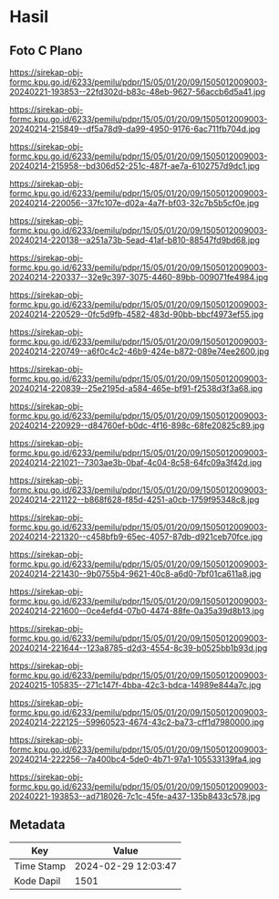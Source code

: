 # Hasil

## Foto C Plano

https://sirekap-obj-formc.kpu.go.id/6233/pemilu/pdpr/15/05/01/20/09/1505012009003-20240221-193853--22fd302d-b83c-48eb-9627-56accb6d5a41.jpg

https://sirekap-obj-formc.kpu.go.id/6233/pemilu/pdpr/15/05/01/20/09/1505012009003-20240214-215849--df5a78d9-da99-4950-9176-6ac711fb704d.jpg

https://sirekap-obj-formc.kpu.go.id/6233/pemilu/pdpr/15/05/01/20/09/1505012009003-20240214-215958--bd306d52-251c-487f-ae7a-6102757d9dc1.jpg

https://sirekap-obj-formc.kpu.go.id/6233/pemilu/pdpr/15/05/01/20/09/1505012009003-20240214-220056--37fc107e-d02a-4a7f-bf03-32c7b5b5cf0e.jpg

https://sirekap-obj-formc.kpu.go.id/6233/pemilu/pdpr/15/05/01/20/09/1505012009003-20240214-220138--a251a73b-5ead-41af-b810-88547fd9bd68.jpg

https://sirekap-obj-formc.kpu.go.id/6233/pemilu/pdpr/15/05/01/20/09/1505012009003-20240214-220337--32e9c397-3075-4460-89bb-009071fe4984.jpg

https://sirekap-obj-formc.kpu.go.id/6233/pemilu/pdpr/15/05/01/20/09/1505012009003-20240214-220529--0fc5d9fb-4582-483d-90bb-bbcf4973ef55.jpg

https://sirekap-obj-formc.kpu.go.id/6233/pemilu/pdpr/15/05/01/20/09/1505012009003-20240214-220749--a6f0c4c2-46b9-424e-b872-089e74ee2600.jpg

https://sirekap-obj-formc.kpu.go.id/6233/pemilu/pdpr/15/05/01/20/09/1505012009003-20240214-220839--25e2195d-a584-465e-bf91-f2538d3f3a68.jpg

https://sirekap-obj-formc.kpu.go.id/6233/pemilu/pdpr/15/05/01/20/09/1505012009003-20240214-220929--d84760ef-b0dc-4f16-898c-68fe20825c89.jpg

https://sirekap-obj-formc.kpu.go.id/6233/pemilu/pdpr/15/05/01/20/09/1505012009003-20240214-221021--7303ae3b-0baf-4c04-8c58-64fc09a3f42d.jpg

https://sirekap-obj-formc.kpu.go.id/6233/pemilu/pdpr/15/05/01/20/09/1505012009003-20240214-221122--b868f628-f85d-4251-a0cb-1759f95348c8.jpg

https://sirekap-obj-formc.kpu.go.id/6233/pemilu/pdpr/15/05/01/20/09/1505012009003-20240214-221320--c458bfb9-65ec-4057-87db-d921ceb70fce.jpg

https://sirekap-obj-formc.kpu.go.id/6233/pemilu/pdpr/15/05/01/20/09/1505012009003-20240214-221430--9b0755b4-9621-40c8-a6d0-7bf01ca611a8.jpg

https://sirekap-obj-formc.kpu.go.id/6233/pemilu/pdpr/15/05/01/20/09/1505012009003-20240214-221600--0ce4efd4-07b0-4474-88fe-0a35a39d8b13.jpg

https://sirekap-obj-formc.kpu.go.id/6233/pemilu/pdpr/15/05/01/20/09/1505012009003-20240214-221644--123a8785-d2d3-4554-8c39-b0525bb1b93d.jpg

https://sirekap-obj-formc.kpu.go.id/6233/pemilu/pdpr/15/05/01/20/09/1505012009003-20240215-105835--271c147f-4bba-42c3-bdca-14989e844a7c.jpg

https://sirekap-obj-formc.kpu.go.id/6233/pemilu/pdpr/15/05/01/20/09/1505012009003-20240214-222125--59960523-4674-43c2-ba73-cff1d7980000.jpg

https://sirekap-obj-formc.kpu.go.id/6233/pemilu/pdpr/15/05/01/20/09/1505012009003-20240214-222256--7a400bc4-5de0-4b71-97a1-105533139fa4.jpg

https://sirekap-obj-formc.kpu.go.id/6233/pemilu/pdpr/15/05/01/20/09/1505012009003-20240221-193853--ad718026-7c1c-45fe-a437-135b8433c578.jpg


## Metadata

| Key        | Value               |
| ---------- | ------------------- |
| Time Stamp | 2024-02-29 12:03:47 |
| Kode Dapil | 1501                |



